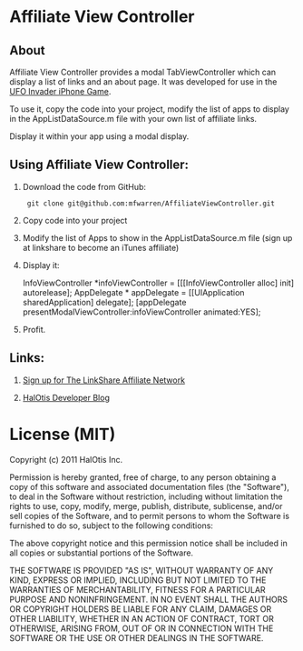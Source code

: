 Affiliate View Controller
=============


About
-----

Affiliate View Controller provides a modal TabViewController which can display a list of links and an about page.  It was developed for use in the [UFO Invader iPhone Game](http://itunes.apple.com/us/app/ufo-invader/id453319490?&partnerId=30&tduid=gmE3OVNK0cQ).

To use it, copy the code into your project, modify the list of apps to display in the AppListDataSource.m file with your own list of affiliate links.

Display it within your app using a modal display.


Using Affiliate View Controller:
-------------------------------

1. Download the code from GitHub:

        git clone git@github.com:mfwarren/AffiliateViewController.git

1. Copy code into your project

1. Modify the list of Apps to show in the AppListDataSource.m file  (sign up at linkshare to become an iTunes affiliate)

1. Display it:
	
    InfoViewController *infoViewController = [[[InfoViewController alloc] init] autorelease];
    AppDelegate * appDelegate = [[UIApplication sharedApplication] delegate];
    [appDelegate presentModalViewController:infoViewController animated:YES];

1. Profit.


Links:
------

1. [Sign up for The LinkShare Affiliate Network](http://click.linksynergy.com/fs-bin/stat?id=gmE3OVNK0cQ&offerid=7097.10000001&type=3&subid=0)

2. [HalOtis Developer Blog](http://halotis.com)

License (MIT)
=============

Copyright (c) 2011 HalOtis Inc.

Permission is hereby granted, free of charge, to any person
obtaining a copy of this software and associated documentation
files (the "Software"), to deal in the Software without
restriction, including without limitation the rights to use,
copy, modify, merge, publish, distribute, sublicense, and/or sell
copies of the Software, and to permit persons to whom the
Software is furnished to do so, subject to the following
conditions:

The above copyright notice and this permission notice shall be
included in all copies or substantial portions of the Software.

THE SOFTWARE IS PROVIDED "AS IS", WITHOUT WARRANTY OF ANY KIND,
EXPRESS OR IMPLIED, INCLUDING BUT NOT LIMITED TO THE WARRANTIES
OF MERCHANTABILITY, FITNESS FOR A PARTICULAR PURPOSE AND
NONINFRINGEMENT. IN NO EVENT SHALL THE AUTHORS OR COPYRIGHT
HOLDERS BE LIABLE FOR ANY CLAIM, DAMAGES OR OTHER LIABILITY,
WHETHER IN AN ACTION OF CONTRACT, TORT OR OTHERWISE, ARISING
FROM, OUT OF OR IN CONNECTION WITH THE SOFTWARE OR THE USE OR
OTHER DEALINGS IN THE SOFTWARE.
